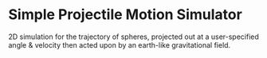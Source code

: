 # Simple Projectile Motion Simulator

2D simulation for the trajectory of spheres, projected out at a user-specified angle & velocity then acted upon by an earth-like gravitational field.
